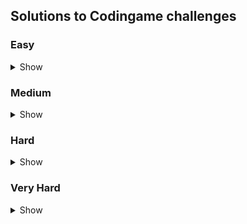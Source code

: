 ## Solutions to Codingame challenges

### Easy
<details>
<summary>Show</summary>

**Go**
- [The Descent](https://www.codingame.com/ide/puzzle/the-descent)
- [Onboarding](https://www.codingame.com/ide/puzzle/onboarding)

**Java**
- [Temperatures](https://www.codingame.com/ide/puzzle/temperatures)

**JavaScript**
- [ASCII Art](https://www.codingame.com/ide/puzzle/ascii-art)
- [Chuck Norris](https://www.codingame.com/ide/puzzle/chuck-norris)
- [Detective Pikaptcha - Episode 1](https://www.codingame.com/ide/puzzle/detective-pikaptcha-ep1)
- [Longest sequences of 1s](https://www.codingame.com/training/easy/create-the-longest-sequence-of-1s)
- [Mars Lander - Episode 1](https://www.codingame.com/ide/puzzle/mars-lander-episode-1)
- [Mime Type](https://www.codingame.com/ide/puzzle/mime-type)

**Python**
- [Power of Thor - Episode 1](https://www.codingame.com/training/easy/power-of-thor-episode-1)
</details>

### Medium
<details>
<summary>Show</summary>
</details>

### Hard
<details>
<summary>Show</summary>
</details>

### Very Hard
<details>
<summary>Show</summary>
</details>
